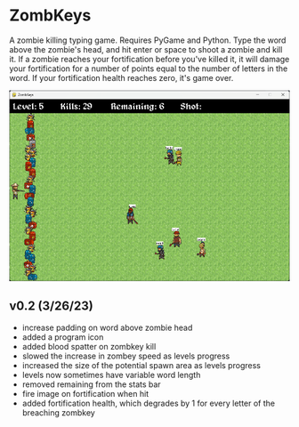 # ZombKeys
A zombie killing typing game.
Requires PyGame and Python.
Type the word above the zombie's head, and hit enter or space to shoot a zombie and kill it. If a zombie reaches your fortification before you've killed it, it will damage your fortification for a number of points equal to the number of letters in the word. If your fortification health reaches zero, it's game over.

![ZombKeys Gameplay Screenshot](/ZombKeys_Screenshot.png?raw=true "ZombKeys Gameplay Screenshot")

## v0.2 (3/26/23)

- increase padding on word above zombie head
- added a program icon
- added blood spatter on zombkey kill
- slowed the increase in zombey speed as levels progress
- increased the size of the potential spawn area as levels progress
- levels now sometimes have variable word length
- removed remaining from the stats bar
- fire image on fortification when hit
- added fortification health, which degrades by 1 for every letter of the breaching zombkey
